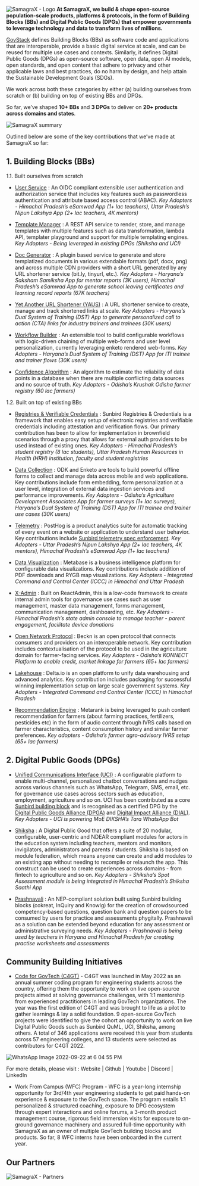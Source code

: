 ![SamagraX - Logo](https://user-images.githubusercontent.com/80503666/192479293-4202ed08-7085-4470-a222-ecf9beac52fd.jpg)
**At SamagraX, we build & shape open-source population-scale products, platforms & protocols, in the form of Building Blocks (BBs) and Digital Public Goods (DPGs) that empower governments to leverage technology and data to transform lives of millions.** 

[GovStack](https://www.govstack.global/) defines Building Blocks (BBs) as software code and applications that are interoperable, provide a basic digital service at scale, and can be reused for multiple use cases and contexts. Similarly, it defines Digital Public Goods (DPGs) as open-source software, open data, open AI models, open standards, and open content that adhere to privacy and other applicable laws and best practices, do no harm by design, and help attain the Sustainable Development Goals (SDGs). 

We work across both these categories by either 
(a) building ourselves from scratch or 
(b) building on top of existing BBs and DPGs.

So far, we’ve shaped **10+ BBs** and **3 DPGs** to deliver on **20+ products across domains and states**. 

![SamagraX summary](https://user-images.githubusercontent.com/80503666/192477510-f2fc35b0-b3fc-438e-bc9a-fc4fe90ef69c.jpg)

Outlined below are some of the key contributions that we’ve made at SamagraX so far:

## 1. Building Blocks (BBs)
1.1. Built ourselves from scratch
- [User Service](https://github.com/Samagra-Development/user-service) : An OIDC compliant extensible user authentication and authorization service that includes key features such as passwordless authentication and attribute based access control (ABAC). *Key Adopters - Himachal Pradesh’s eSamwad App (1+ lac teachers), Uttar Pradesh’s Nipun Lakshya App (2+ lac  teachers, 4K mentors)*

- [Template Manager](https://github.com/Samagra-Development/templater) : A REST API service to render, store, and manage templates with multiple features such as data transformation, lambda API, templater playground and support for multiple templating engines. *Key Adopters - Being leveraged in existing DPGs (Shiksha and UCI)*

- [Doc Generator](https://github.com/Samagra-Development/Doc-Generator) : A plugin based service to generate and store templatized documents in various extendable formats (pdf, docx, png) and across multiple CDN providers with a short URL generated by any URL shortener service (bit.ly, tinyurl, etc.). *Key Adopters - Haryana’s Saksham Samiksha App for mentor reports (3K users), Himachal Pradesh’s eSamwad App to generate school leaving certificates and learning record reports (67K teachers)*

- [Yet Another URL Shortener (YAUS)](https://github.com/Samagra-Development/yaus) : A URL shortener service to create, manage and track shortened links at scale. *Key Adopters - Haryana’s Dual System of Training (DST) App to generate personalized call to action (CTA) links for industry trainers and trainees (30K users)*

- [Workflow Builder](https://github.com/Samagra-Development/workflow) : An extensible tool to build configurable workflows with logic-driven chaining of multiple web-forms and user level personalization, currently leveraging enketo rendered web-forms. *Key Adopters - Haryana’s Dual System of Training (DST) App for ITI trainee and trainer flows (30K users)*

- [Confidence Algorithm](https://github.com/DataGov-SamagraX/confidence_measurement) : An algorithm to estimate the reliability of data points  in a database  when there are multiple conflicting data sources and no source of truth. *Key Adopters - Odisha’s Krushak Odisha farmer registry (60 lac farmers)* 

1.2. Built on top of existing BBs
- [Registries & Verifiable Credentials](https://github.com/Sunbird-RC) : Sunbird Registries & Credentials is a framework that enables easy setup of electronic registries and verifiable credentials including attestation and verification flows. Our primary contribution has been to allow for implementation in brownfield scenarios through a proxy that allows for external auth providers to be used instead of existing ones. *Key Adopters - Himachal Pradesh’s student registry (8 lac students), Uttar Pradesh Human Resources in Health (HRH) institution, faculty and student registries* 

- [Data Collection](https://github.com/Samagra-Development/aggregate) : ODK and Enketo are tools to build powerful offline forms to collect and manage data across mobile and web applications. Key contributions include form embedding, form personalization at a user level, integration of external data ingestion services and performance improvements. *Key Adopters - Odisha’s Agriculture Development Associates App for farmer surveys (1+ lac surveys), Haryana’s Dual System of Training (DST) App for ITI trainee and trainer use cases (30K users)*

- [Telemetry](https://github.com/PostHog/posthog) : PostHog is a product analytics suite for automatic tracking of every event on a website or application to understand user behavior. Key contributions include [Sunbird telemetry spec enforcement](https://github.com/pratik2315/telemetry-documentation/blob/docs-branch/docs/overview-telemetry.md#specifications-followed-by-telemetry-samagra). *Key Adopters - Uttar Pradesh’s Nipun Lakshya App (2+ lac  teachers, 4K mentors), Himachal Pradesh’s eSamwad App (1+ lac teachers)*

- [Data Visualization](https://github.com/Samagra-Development/metabase) : Metabase is a business intelligence platform for configurable data visualizations. Key contributions include addition of PDF downloads and RYGB map visualizations. *Key Adopters - Integrated Command and Control Center (ICCC) in Himachal and Uttar Pradesh*   

- [X-Admin](https://github.com/Samagra-Development/x-admin) : Built on ReactAdmin, this is a low-code framework to create internal admin tools for governance use cases such as user management, master data management, forms management, communication management, dashboarding, etc. *Key Adopters - Himachal Pradesh’s state admin console to manage teacher - parent engagement, facilitate device donations*

- [Open Network Protocol](https://github.com/beckn) : Beckn is an open protocol that connects consumers and providers on an interoperable network. Key contribution includes contextualisation of the protocol to be used in the agriculture domain for farmer-facing services. *Key Adopters - Odisha’s KONNECT Platform to enable credit, market linkage for farmers (65+ lac farmers)*

- [Lakehouse](https://github.com/DataGov-SamagraX) : Delta.io is an open platform to unify data warehousing and advanced analytics. Key contribution includes packaging for successful winning implementation setup on large scale government systems. *Key Adopters - Integrated Command and Control Center (ICCC) in Himachal Pradesh*

- [Recommendation Engine](https://github.com/DataGov-SamagraX/KO_Metarank_implementation) : Metarank is being leveraged to push content recommendation for farmers (about farming practices, fertilizers, pesticides etc) in the form of audio content through IVRS calls based on farmer characteristics, content consumption history and similar farmer preferences. *Key adopters - Odisha’s farmer agro-advisory IVRS setup (65+ lac farmers)*

## 2. Digital Public Goods (DPGs)
- [Unified Communications Interface (UCI)](https://uci.sunbird.org/) : A configurable platform to enable multi-channel, personalized chatbot conversations and nudges across various channels such as WhatsApp, Telegram, SMS, email, etc. for governance use cases across sectors such as education, employment, agriculture and so on. UCI has been contributed as a core [Sunbird building block](https://www.sunbird.org/building-blocks) and is recognised as a certified DPG by the [Digital Public Goods Alliance (DPGA)](https://digitalpublicgoods.net/registry/sunbird-uci.html) and [Digital Impact Alliance (DIAL)](https://solutions.dial.community/products/sunbird_uci). *Key Adopters - UCI is powering MoE DIKSHA’s Tara WhatsApp Bot*

- [Shiksha](https://github.com/shiksha-platform) : A Digital Public Good that offers a suite of 20 modular, configurable, user-centric and NDEAR compliant modules for actors in the education system including teachers, mentors and monitors, invigilators, administrators and parents / students. Shiksha is based on module federation, which means anyone can create and add modules to an existing app without needing to recompile or relaunch the app. This construct can be used to create experiences across domains - from fintech to agriculture and so on. *Key Adopters - Shiksha’s Spot Assessment module is being integrated in Himachal Pradesh’s Shiksha Saathi App* 

- [Prashnavali](https://drive.google.com/file/d/1lLft4ujpVKNQaGyXJOy48pMOLYlVHifa/view) : An NEP-compliant solution built using Sunbird building blocks (cokreat, InQuiry and Knowlg) for the creation of crowdsourced competency-based questions, question bank and question papers to be consumed by users for practice and assessments phygitally. Prashnavali as a solution can be extended beyond education for any assessment or administrative surveying needs. *Key Adopters - Prashnavali is being used by teachers in Haryana and Himachal Pradesh for creating practise worksheets and assessments*

## Community Building Initiatives
- [Code for GovTech (C4GT)](https://www.codeforgovtech.in/) - C4GT was launched in May 2022 as an annual summer coding program for engineering students across the country, offering them the opportunity to work on live open-source projects aimed at solving governance challenges, with 1:1 mentorship from experienced practitioners in leading GovTech organizations. The year was the first edition of C4GT and was brought to life as a pilot to gather learnings & lay a solid foundation. 9 open-source GovTech projects were identified to give the cohort an opportunity to work on live Digital Public Goods such as Sunbird QuML, UCI, Shiksha, among others. A total of 346 applications were received this year from students across 57 engineering colleges, and 13 students were selected as contributors for C4GT 2022. 

![WhatsApp Image 2022-09-22 at 6 04 55 PM](https://user-images.githubusercontent.com/80503666/192440242-10c93e86-a844-4e8b-8e18-5a577caa9241.jpeg)

For more details, please visit : Website | Github | Youtube | Discord | LinkedIn 

- Work From Campus (WFC) Program - WFC is a year-long internship opportunity for 3rd/4th year engineering students to get paid hands-on experience & exposure to the GovTech space. The program entails 1:1 personalized & structured coaching, exposure to DPG ecosystem through expert interactions and online forums, a 3-month product management course, rigorous field immersion visits for exposure to on-ground governance machinery and assured full-time opportunity with SamagraX as an owner of multiple GovTech building blocks and products. So far, 8 WFC interns have been onboarded in the current year.

## Our Partners

![SamagraX - Partners](https://user-images.githubusercontent.com/80503666/192477697-7ab07274-d8db-49f6-b05b-719b8adf40d8.jpg)
